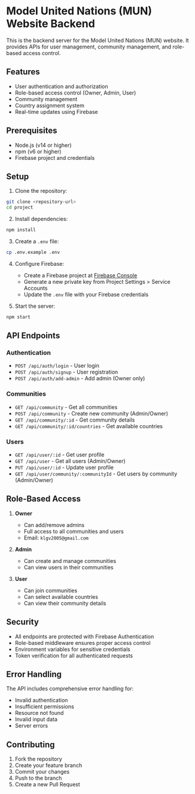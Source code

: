# Model United Nations (MUN) Website Backend

This is the backend server for the Model United Nations (MUN) website. It provides APIs for user management, community management, and role-based access control.

## Features

- User authentication and authorization
- Role-based access control (Owner, Admin, User)
- Community management
- Country assignment system
- Real-time updates using Firebase

## Prerequisites

- Node.js (v14 or higher)
- npm (v6 or higher)
- Firebase project and credentials

## Setup

1. Clone the repository:
```bash
git clone <repository-url>
cd project
```

2. Install dependencies:
```bash
npm install
```

3. Create a `.env` file:
```bash
cp .env.example .env
```

4. Configure Firebase:
   - Create a Firebase project at [Firebase Console](https://console.firebase.google.com)
   - Generate a new private key from Project Settings > Service Accounts
   - Update the `.env` file with your Firebase credentials

5. Start the server:
```bash
npm start
```

## API Endpoints

### Authentication

- `POST /api/auth/login` - User login
- `POST /api/auth/signup` - User registration
- `POST /api/auth/add-admin` - Add admin (Owner only)

### Communities

- `GET /api/community` - Get all communities
- `POST /api/community` - Create new community (Admin/Owner)
- `GET /api/community/:id` - Get community details
- `GET /api/community/:id/countries` - Get available countries

### Users

- `GET /api/user/:id` - Get user profile
- `GET /api/user` - Get all users (Admin/Owner)
- `PUT /api/user/:id` - Update user profile
- `GET /api/user/community/:communityId` - Get users by community (Admin/Owner)

## Role-Based Access

1. **Owner**
   - Can add/remove admins
   - Full access to all communities and users
   - Email: `klgv2005@gmail.com`

2. **Admin**
   - Can create and manage communities
   - Can view users in their communities

3. **User**
   - Can join communities
   - Can select available countries
   - Can view their community details

## Security

- All endpoints are protected with Firebase Authentication
- Role-based middleware ensures proper access control
- Environment variables for sensitive credentials
- Token verification for all authenticated requests

## Error Handling

The API includes comprehensive error handling for:
- Invalid authentication
- Insufficient permissions
- Resource not found
- Invalid input data
- Server errors

## Contributing

1. Fork the repository
2. Create your feature branch
3. Commit your changes
4. Push to the branch
5. Create a new Pull Request 
